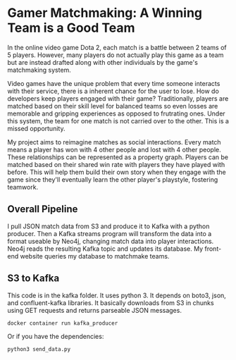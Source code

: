 # Gamer Matchmaking: A Winning Team is a Good Team

In the online video game Dota 2, each match is a battle between 2 teams of 5 players. However, many players do not actually play this game as a team but are instead drafted along with other individuals by the game's matchmaking system. 

Video games have the unique problem that every time someone interacts with their service, there is a inherent chance for the user to lose. How do developers keep players engaged with their game? Traditionally, players are matched based on their skill level for balanced teams so even losses are memorable and gripping experiences as opposed to frutrating ones. Under this system, the team for one match is not carried over to the other. This is a missed opportunity.

My project aims to reimagine matches as social interactions. Every match means a player has won with 4 other people and lost with 4 other people. These relationships can be represented as a property graph. Players can be matched based on their shared win rate with players they have played with before. This will help them build their own story when they engage with the game since they'll eventually learn the other player's playstyle, fostering teamwork. 

## Overall Pipeline

I pull JSON match data from S3 and produce it to Kafka with a python producer. Then a Kafka streams program will transform the data into a format useable by Neo4j, changing match data into player interactions. Neo4j reads the resulting Kafka topic and updates its database. My front-end website queries my database to matchmake teams.

## S3 to Kafka

This code is in the kafka folder. It uses python 3. It depends on boto3, json, and confluent-kafka libraries. It basically downloads from S3 in chunks using GET requests and returns parseable JSON messages.

```shell
docker container run kafka_producer
```
Or if you have the dependencies:
```shell
python3 send_data.py
```
